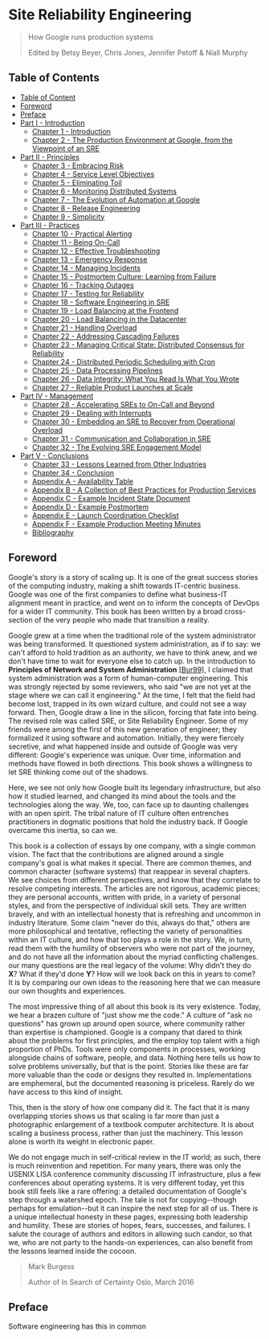 # Site Reliability Engineering

> How Google runs production systems
>
> Edited by Betsy Beyer, Chris Jones, Jennifer Petoff & Niall Murphy

## Table of Contents

* [Table of Content](#table-of-contents)
* [Foreword](#foreword)
* [Preface](#preface)
* [Part I - Introduction](./introduction/introduction.md)
  * [Chapter 1 - Introduction](./introduction/chapter_1.md)
  * [Chapter 2 - The Production Environment at Google, from the Viewpoint of an SRE](./introduction/chapter_2.md)
* [Part II - Principles](./principles/principles.md)
  * [Chapter 3 - Embracing Risk](./principles/chapter_3.md)
  * [Chapter 4 - Service Level Objectives](./principles/chapter_4.md)
  * [Chapter 5 - Eliminating Toil](./principles/chapter_5.md)
  * [Chapter 6 - Monitoring Distributed Systems](./principles/chapter_6.md)
  * [Chapter 7 - The Evolution of Automation at Google](./principles/chapter_7.md)
  * [Chapter 8 - Release Engineering](./principles/chapter_8.md)
  * [Chapter 9 - Simplicity](./principles/chapter_9.md)
* [Part III - Practices](./practices/practices.md)
  * [Chapter 10 - Practical Alerting](./practices/chapter_10.md)
  * [Chapter 11 - Being On-Call](./principles/chapter_11.md)
  * [Chapter 12 - Effective Troubleshooting](./principles/chapter_12.md)
  * [Chapter 13 - Emergency Response](./principles/chapter_13.md)
  * [Chapter 14 - Managing Incidents](./principles/chapter_14.md)
  * [Chapter 15 - Postmortem Culture: Learning from Failure](./principles/chapter_15.md)
  * [Chapter 16 - Tracking Outages](./principles/chapter_16.md)
  * [Chapter 17 - Testing for Reliability](./principles/chapter_17.md)
  * [Chapter 18 - Software Engineering in SRE](./principles/chapter_18.md)
  * [Chapter 19 - Load Balancing at the Frontend](./principles/chapter_19.md)
  * [Chapter 20 - Load Balancing in the Datacenter](./principles/chapter_20.md)
  * [Chapter 21 - Handling Overload](./principles/chapter_21.md)
  * [Chapter 22 - Addressing Cascading Failures](./principles/chapter_22.md)
  * [Chapter 23 - Managing Critical State: Distributed Consensus for Reliability](./principles/chapter_23.md)
  * [Chapter 24 - Distributed Periodic Scheduling with Cron](./principles/chapter_24.md)
  * [Chapter 25 - Data Processing Pipelines](./principles/chapter_25.md)
  * [Chapter 26 - Data Integrity: What You Read Is What You Wrote](./principles/chapter_26.md)
  * [Chapter 27 - Reliable Product Launches at Scale](./principles/chapter_27.md)
* [Part IV - Management](./management/management.md)
  * [Chapter 28 - Accelerating SREs to On-Call and Beyond](./management/chapter_28.md)
  * [Chapter 29 - Dealing with Interrupts](./management/chapter_29.md)
  * [Chapter 30 - Embedding an SRE to Recover from Operational Overload](./management/chapter_30.md)
  * [Chapter 31 - Communication and Collaboration in SRE](./management/chapter_31.md)
  * [Chapter 32 - The Evolving SRE Engagement Model](./management/chapter_32.md)
* [Part V - Conclusions](./conclusions/conclusions.md)
  * [Chapter 33 - Lessons Learned from Other Industries](./conclusions/chapter_33.md)
  * [Chapter 34 - Conclusion](./conclusions/chapter_34.md)
  * [Appendix A - Availability Table](./conclusions/appendix_a.md)
  * [Appendix B - A Collection of Best Practices for Production Services](./conclusions/appendix_b.md)
  * [Appendix C - Example Incident State Document](./conclusions/appendix_c.md)
  * [Appendix D - Example Postmortem](./conclusions/appendix_d.md)
  * [Appendix E - Launch Coordination Checklist](./conclusions/appendix_e.md)
  * [Appendix F - Example Production Meeting Minutes](./conclusions/appendix_f.md)
  * [Bibliography](./conclusions/bibliography.md)

## Foreword

Google's story is a story of scaling up. It is one of the great success
stories of the computing industry, making a shift towards IT-centric
business. Google was one of the first companies to define what
business-IT alignment meant in practice, and went on to inform the
concepts of DevOps for a wider IT community. This book has been written
by a broad cross-section of the very people who made that transition a
reality.

Google grew at a time when the traditional role of the system
administrator was being transformed. It questioned system
administration, as if to say: we can't afford to hold tradition as an
authority, we have to think anew, and we don't have time to wait for
everyone else to catch up. In the introduction to **Principles of Network
and System Administration**
[[Bur99]](./bibliography/bibliography#Bur99), I claimed that system
administration was a form of human-computer engineering. This was
strongly rejected by some reviewers, who said "we are not yet at the stage
where we can call it engineering." At the time, I felt that the field
had become lost, trapped in its own wizard culture, and could not see a
way forward. Then, Google draw a line in the silicon, forcing that fate
into being. The revised role was called SRE, or Site Reliability
Engineer. Some of my friends were among the first of this new generation
of engineer; they formalized it using software and automation.
Initially, they were fiercely secretive, and what happened inside and
outside of Google was very different: Google's experience was unique.
Over time, information and methods have flowed in both directions. This
book shows a willingness to let SRE thinking come out of the shadows.

Here, we see not only how Google built its legendary infrastructure, but
also how it studied learned, and changed its mind about the tools and
the technologies along the way. We, too, can face up to daunting
challenges with an open spirit. The tribal nature of IT culture often
entrenches practitioners in dogmatic positions that hold the industry back. If
Google overcame this inertia, so can we.

This book is a collection of essays by one company, with a single common
vision. The fact that the contributions are aligned around a single
company's goal is what makes it special. There are common themes, and
common character (software systems) that reappear in several chapters.
We see choices from different perspectives, and know that they correlate
to resolve competing interests. The articles are not rigorous, academic
pieces; they are personal accounts, written with pride, in a variety of
personal styles, and from the perspective of individual skill sets. They
are written bravely, and with an intellectual honesty that is refreshing
and uncommon in industry literature. Some claim "never do this, always
do that," others are more philosophical and tentative, reflecting the
variety of personalities within an IT culture, and how that too plays a
role in the story. We, in turn, read them with the humility of observers
who were not part of the journey, and do not have all the information
about the myriad conflicting challenges. our many questions are the real
legacy of the volume: Why didn't they do **X**? What if they'd  done
**Y**? How will we look back on this in years to come? It is by
comparing our own ideas to the reasoning here that we can measure our
own thoughts and experiences.

The most impressive thing of all about this book is its very existence.
Today, we hear a brazen culture of "just show me the code." A culture of
"ask no questions" has grown up around open source, where community
rather than expertise is championed. Google is a company that dared to
think about the problems for first principles, and the employ top talent
with a high proportion of PhDs. Tools were only components in processes,
working alongside chains of software, people, and data. Nothing here
tells us how to solve problems universally, but that is the point.
Stories like these are far more valuable than the code or designs they
resulted in. Implementations are emphemeral, but the documented
reasoning is priceless. Rarely do we have access to this kind of
insight.

This, then is the story of how one company did it. The fact that it is
many overlapping stories shows us that scaling is far more than just a
photographic enlargement of a textbook computer architecture. It is
about scaling a business process, rather than just the machinery. This
lesson alone is worth its weight in electronic paper.

We do not engage much in self-critical review in the IT world; as such,
there is much reinvention and repetition. For many years, there was only
the USENIX LISA conference community discussing IT infrastructure, plus
a few conferences about operating systems. It is very different today,
yet this book still feels like a rare offering: a detailed documentation
of Google's step through a watershed epoch. The tale is not for
copying--though perhaps for emulation--but it can inspire the next step
for all of us. There is a unique intellectual honesty in these pages,
expressing both leadership and humility. These are stories of hopes,
fears, successes, and failures. I salute the courage of authors and
editors in allowing such candor, so that we, who are not party to the
hands-on experiences, can also benefit from the lessons learned inside
the cocoon.

> Mark Burgess
>
> Author of In Search of Certainty Oslo, March 2016

## Preface

Software engineering has this in common




